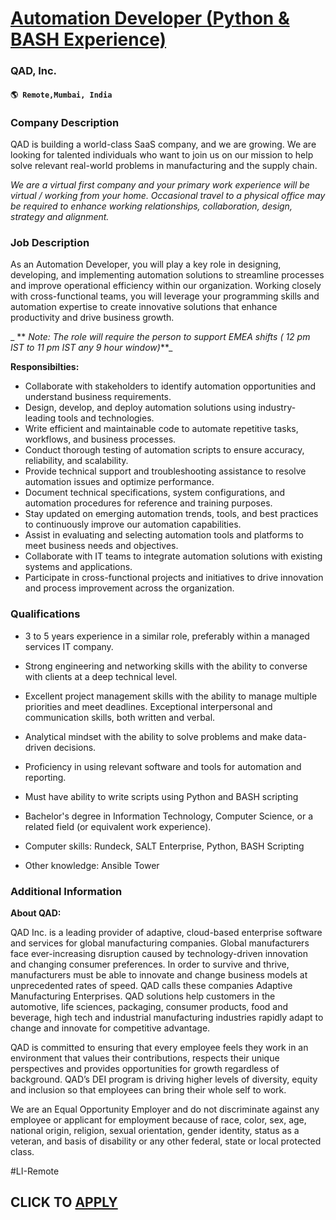 # [Automation Developer (Python & BASH Experience)](https://www.remotewlb.com/apply/automation-developer-python-bash-experience)  
### QAD, Inc.  
#### `🌎 Remote,Mumbai, India`  

### **Company Description**

QAD is building a world-class SaaS company, and we are growing. We are looking for talented individuals who want to join us on our mission to help solve relevant real-world problems in manufacturing and the supply chain.

 _We are a virtual first company and your primary work experience will be virtual / working from your home. Occasional travel to a physical office may be required to enhance working relationships, collaboration, design, strategy and alignment._

###  **Job Description**

As an Automation Developer, you will play a key role in designing, developing, and implementing automation solutions to streamline processes and improve operational efficiency within our organization. Working closely with cross-functional teams, you will leverage your programming skills and automation expertise to create innovative solutions that enhance productivity and drive business growth.

 _ ** _Note: The role will require the person to support EMEA shifts ( 12 pm IST to 11 pm IST any 9 hour window)_**_

 **Responsibilties:**

  * Collaborate with stakeholders to identify automation opportunities and understand business requirements.
  * Design, develop, and deploy automation solutions using industry-leading tools and technologies.
  * Write efficient and maintainable code to automate repetitive tasks, workflows, and business processes. 
  * Conduct thorough testing of automation scripts to ensure accuracy, reliability, and scalability.
  * Provide technical support and troubleshooting assistance to resolve automation issues and optimize performance.
  * Document technical specifications, system configurations, and automation procedures for reference and training purposes.
  * Stay updated on emerging automation trends, tools, and best practices to continuously improve our automation capabilities.
  * Assist in evaluating and selecting automation tools and platforms to meet business needs and objectives.
  * Collaborate with IT teams to integrate automation solutions with existing systems and applications.
  * Participate in cross-functional projects and initiatives to drive innovation and process improvement across the organization.

###  **Qualifications**

  * 3 to 5 years experience in a similar role, preferably within a managed services IT company.

  * Strong engineering and networking skills with the ability to converse with clients at a deep technical level.

  * Excellent project management skills with the ability to manage multiple priorities and meet deadlines. Exceptional interpersonal and communication skills, both written and verbal.

  * Analytical mindset with the ability to solve problems and make data-driven decisions. 

  * Proficiency in using relevant software and tools for automation and reporting.

  * Must have ability to write scripts using Python and BASH scripting 

  * Bachelor's degree in Information Technology, Computer Science, or a related field (or equivalent work experience).

  * Computer skills: Rundeck, SALT Enterprise, Python, BASH Scripting

  * Other knowledge: Ansible Tower

###  **Additional Information**

 **About QAD:**

QAD Inc. is a leading provider of adaptive, cloud-based enterprise software and services for global manufacturing companies. Global manufacturers face ever-increasing disruption caused by technology-driven innovation and changing consumer preferences. In order to survive and thrive, manufacturers must be able to innovate and change business models at unprecedented rates of speed. QAD calls these companies Adaptive Manufacturing Enterprises. QAD solutions help customers in the automotive, life sciences, packaging, consumer products, food and beverage, high tech and industrial manufacturing industries rapidly adapt to change and innovate for competitive advantage.

QAD is committed to ensuring that every employee feels they work in an environment that values their contributions, respects their unique perspectives and provides opportunities for growth regardless of background. QAD’s DEI program is driving higher levels of diversity, equity and inclusion so that employees can bring their whole self to work.

We are an Equal Opportunity Employer and do not discriminate against any employee or applicant for employment because of race, color, sex, age, national origin, religion, sexual orientation, gender identity, status as a veteran, and basis of disability or any other federal, state or local protected class.

#LI-Remote

  
## CLICK TO [APPLY](https://www.remotewlb.com/apply/automation-developer-python-bash-experience)

